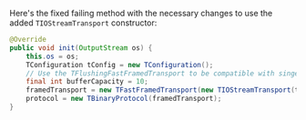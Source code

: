Here's the fixed failing method with the necessary changes to use the added `TIOStreamTransport` constructor:

```java
@Override
public void init(OutputStream os) {
    this.os = os;
    TConfiguration tConfig = new TConfiguration();
    // Use the TFlushingFastFramedTransport to be compatible with singer_thrift log.
    final int bufferCapacity = 10;
    framedTransport = new TFastFramedTransport(new TIOStreamTransport(tConfig, os), bufferCapacity);
    protocol = new TBinaryProtocol(framedTransport);
}
```